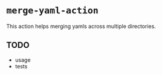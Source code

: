 # `merge-yaml-action`

This action helps merging yamls across multiple directories.

## TODO

- usage
- tests